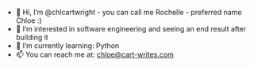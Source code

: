 - 👋 Hi, I’m @chlcartwright - you can call me Rochelle - preferred name Chloe :)
- 👀 I’m interested in software engineering and seeing an end result after building it
- 🌱 I’m currently learning: Python
- 📫 You can reach me at: chloe@cart-writes.com

<!---
chlcartwright/chlcartwright is a ✨ special ✨ repository because its `README.md` (this file) appears on your GitHub profile.
You can click the Preview link to take a look at your changes.
--->
